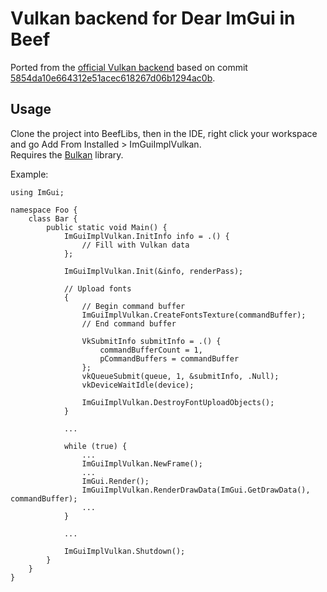 # Vulkan backend for Dear ImGui in Beef
Ported from the [official Vulkan backend](https://github.com/ocornut/imgui/blob/master/backends/imgui_impl_vulkan.h) based on commit [5854da10e664312e51acec618267d06b1294ac0b](https://github.com/ocornut/imgui/tree/5854da10e664312e51acec618267d06b1294ac0b).

## Usage
Clone the project into BeefLibs, then in the IDE, right click your workspace and go Add From Installed > ImGuiImplVulkan.  
Requires the [Bulkan](https://github.com/jayrulez/Bulkan) library.  
  
Example:
```beef
using ImGui;

namespace Foo {
    class Bar {
        public static void Main() {
            ImGuiImplVulkan.InitInfo info = .() {
                // Fill with Vulkan data
            };

            ImGuiImplVulkan.Init(&info, renderPass);

            // Upload fonts
			{
				// Begin command buffer
				ImGuiImplVulkan.CreateFontsTexture(commandBuffer);
				// End command buffer

				VkSubmitInfo submitInfo = .() {
					commandBufferCount = 1,
					pCommandBuffers = commandBuffer
				};
				vkQueueSubmit(queue, 1, &submitInfo, .Null);
				vkDeviceWaitIdle(device);

				ImGuiImplVulkan.DestroyFontUploadObjects();
			}

            ...

            while (true) {
                ...
                ImGuiImplVulkan.NewFrame();
                ...
                ImGui.Render();
                ImGuiImplVulkan.RenderDrawData(ImGui.GetDrawData(), commandBuffer);
                ...
            }

            ...

            ImGuiImplVulkan.Shutdown();
        }
    }
}
```